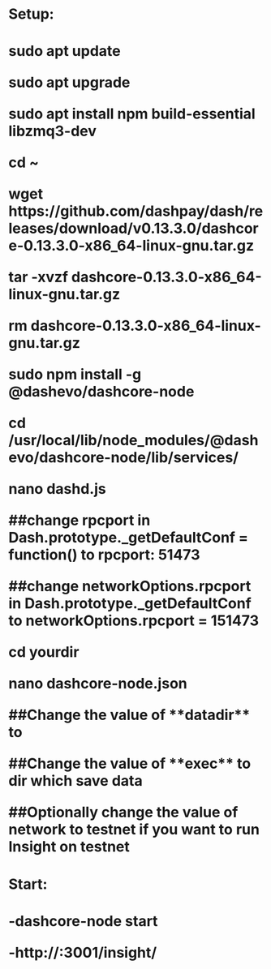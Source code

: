 <h1>Setup:<h1>
	<p>sudo apt update<p>
	<p>sudo apt upgrade<p>
	<p>sudo apt install npm build-essential libzmq3-dev<p>
	<p>cd ~<p>
	<p>wget https://github.com/dashpay/dash/releases/download/v0.13.3.0/dashcore-0.13.3.0-x86_64-linux-gnu.tar.gz<p>
	<p>tar -xvzf dashcore-0.13.3.0-x86_64-linux-gnu.tar.gz<p>
	<p>rm dashcore-0.13.3.0-x86_64-linux-gnu.tar.gz<p>
	<p>sudo npm install -g @dashevo/dashcore-node<p>
	<p>cd /usr/local/lib/node_modules/@dashevo/dashcore-node/lib/services/<p>
	<p>nano dashd.js<p>
	<p>     ##change rpcport in Dash.prototype._getDefaultConf = function() to rpcport: 51473<p>
    <p>     ##change networkOptions.rpcport in Dash.prototype._getDefaultConf to networkOptions.rpcport = 151473<p>
	<p>cd yourdir<p>
	<p>nano dashcore-node.json<p>
		<p>     ##Change the value of **datadir** to<p> 
		<p>     ##Change the value of **exec** to dir which save data<p>
		<p>     ##Optionally change the value of network to testnet if you want to run Insight on testnet<p>
<h1>Start:<h1>
	<p>-dashcore-node start<p>
	<p>-http://<ip-address>:3001/insight/<p>

